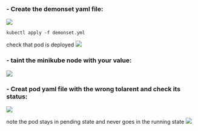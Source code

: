 ### - Create the demonset yaml file:
<img src="https://github.com/Asem-Mohamed-321/iVolve-OJT/assets/167926594/fd44ccbb-6a68-4b0f-884c-c2ac668d6e3f">

```
kubectl apply -f demonset.yml
```
check that pod is deployed
<img src="https://github.com/Asem-Mohamed-321/iVolve-OJT/assets/167926594/eb3a74eb-bae0-4251-a526-bf466cf3f370">

### - taint the minikube node with your value:
<img src="https://github.com/Asem-Mohamed-321/iVolve-OJT/assets/167926594/cf2a4d32-ecf0-46fd-9c72-a244a8e411f8">

### - Creat pod yaml file with the wrong tolarent and check its status:
<img src="https://github.com/Asem-Mohamed-321/iVolve-OJT/assets/167926594/85630dcf-51fc-4e32-a60d-98fbe7c9ac8d">

note the pod stays in pending state and never goes in the running state
<img src="https://github.com/Asem-Mohamed-321/iVolve-OJT/assets/167926594/55a80ee2-0863-4003-ab4b-608a1ea1a807">
